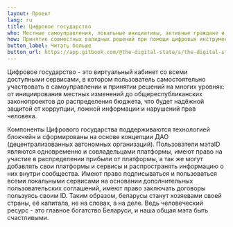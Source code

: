 ```yaml
---
layout: Проект
lang: ru
title: Цифровое государство
who: Местные самоуправления, локальные инициативы, активные граждане и все заинтересованные в благосостоянии беларуского народа. 
how: Принятие совместных валидных решений при помощи цифровых инструментов
button_label: Читать больше
button_url: https://app.gitbook.com/@the-digital-state/s/the-digital-state/
---
```

Цифровое государство - это виртуальный кабинет со всеми доступными сервисами, в котором пользователь самостоятельно участвовать в самоуправлении и принятии решений на многих уровнях: от инициирования местных изменений до общереспубликанских законопроектов до распределения бюджета, что будет надёжной защитой от коррупции, ложной информации и нарушений прав человека.

Компоненты Цифрового государства поддерживаются технологией блокчейн и сформированы на основе концепции ДАО (децентрализованных автономных организаций). Пользователи мэтаID являются одновременно и совладельцами платформы, имеют право на участие в распределении прибыли от платформы, а так же могут добавлять свои платформы и сервисы и распространять информацию о них внутри сообщества. Имеют право подписываться и пользоваться всеми локальными сервисами на основании дополнительных пользовательских соглашений, имеют право заключать договоры пользуясь своим ID. Таким образом, беларусы станут хозяевами своей страны, её капитала, не на словах, а на деле. Ведь человеческий ресурс - это главное богатство Беларуси, и наша общая мэта быть счастливыми. 


